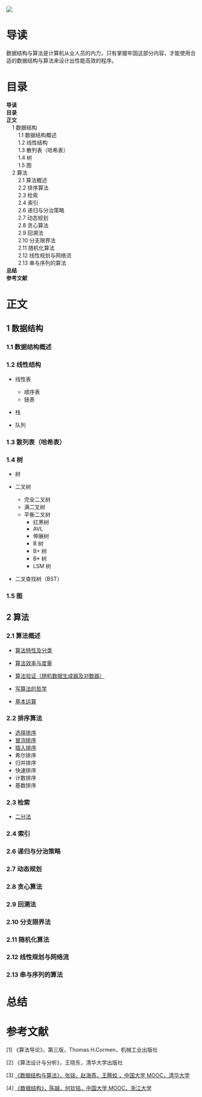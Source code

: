 <img src="https://gitee.com/struggle3014/picBed/raw/master/name_code.png" div align=center />



# 导读

数据结构与算法是计算机从业人员的内力，只有掌握牢固这部分内容，才能使用合适的数据结构与算法来设计出性能高效的程序。



# 目录

<nav>
<a href='#导读' style='text-decoration:none;font-weight:bolder'>导读</a><br/>
<a href='#目录' style='text-decoration:none;font-weight:bolder'>目录</a><br/>
<a href='#正文' style='text-decoration:none;font-weight:bolder'>正文</a><br/>
&nbsp;&nbsp;&nbsp;&nbsp;<a href='#1 数据结构' style='text-decoration:none;${border-style}'>1 数据结构</a><br/>
&nbsp;&nbsp;&nbsp;&nbsp;&nbsp;&nbsp;&nbsp;&nbsp;<a href='#1.1 数据结构概述' style='text-decoration:none;${border-style}'>1.1 数据结构概述</a><br/>
&nbsp;&nbsp;&nbsp;&nbsp;&nbsp;&nbsp;&nbsp;&nbsp;<a href='#1.2 线性结构' style='text-decoration:none;${border-style}'>1.2 线性结构</a><br/>
&nbsp;&nbsp;&nbsp;&nbsp;&nbsp;&nbsp;&nbsp;&nbsp;<a href='#1.3 散列表（哈希表）' style='text-decoration:none;${border-style}'>1.3 散列表（哈希表）</a><br/>
&nbsp;&nbsp;&nbsp;&nbsp;&nbsp;&nbsp;&nbsp;&nbsp;<a href='#1.4 树' style='text-decoration:none;${border-style}'>1.4 树</a><br/>
&nbsp;&nbsp;&nbsp;&nbsp;&nbsp;&nbsp;&nbsp;&nbsp;<a href='#1.5 图' style='text-decoration:none;${border-style}'>1.5 图</a><br/>
&nbsp;&nbsp;&nbsp;&nbsp;<a href='#2 算法' style='text-decoration:none;${border-style}'>2 算法</a><br/>
&nbsp;&nbsp;&nbsp;&nbsp;&nbsp;&nbsp;&nbsp;&nbsp;<a href='#2.1 算法概述' style='text-decoration:none;${border-style}'>2.1 算法概述</a><br/>
&nbsp;&nbsp;&nbsp;&nbsp;&nbsp;&nbsp;&nbsp;&nbsp;<a href='#2.2 排序算法' style='text-decoration:none;${border-style}'>2.2 排序算法</a><br/>
&nbsp;&nbsp;&nbsp;&nbsp;&nbsp;&nbsp;&nbsp;&nbsp;<a href='#2.3 检索' style='text-decoration:none;${border-style}'>2.3 检索</a><br/>
&nbsp;&nbsp;&nbsp;&nbsp;&nbsp;&nbsp;&nbsp;&nbsp;<a href='#2.4 索引' style='text-decoration:none;${border-style}'>2.4 索引</a><br/>
&nbsp;&nbsp;&nbsp;&nbsp;&nbsp;&nbsp;&nbsp;&nbsp;<a href='#2.6 递归与分治策略' style='text-decoration:none;${border-style}'>2.6 递归与分治策略</a><br/>
&nbsp;&nbsp;&nbsp;&nbsp;&nbsp;&nbsp;&nbsp;&nbsp;<a href='#2.7 动态规划' style='text-decoration:none;${border-style}'>2.7 动态规划</a><br/>
&nbsp;&nbsp;&nbsp;&nbsp;&nbsp;&nbsp;&nbsp;&nbsp;<a href='#2.8 贪心算法' style='text-decoration:none;${border-style}'>2.8 贪心算法</a><br/>
&nbsp;&nbsp;&nbsp;&nbsp;&nbsp;&nbsp;&nbsp;&nbsp;<a href='#2.9 回溯法' style='text-decoration:none;${border-style}'>2.9 回溯法</a><br/>
&nbsp;&nbsp;&nbsp;&nbsp;&nbsp;&nbsp;&nbsp;&nbsp;<a href='#2.10 分支限界法' style='text-decoration:none;${border-style}'>2.10 分支限界法</a><br/>
&nbsp;&nbsp;&nbsp;&nbsp;&nbsp;&nbsp;&nbsp;&nbsp;<a href='#2.11 随机化算法' style='text-decoration:none;${border-style}'>2.11 随机化算法</a><br/>
&nbsp;&nbsp;&nbsp;&nbsp;&nbsp;&nbsp;&nbsp;&nbsp;<a href='#2.12 线性规划与网络流' style='text-decoration:none;${border-style}'>2.12 线性规划与网络流</a><br/>
&nbsp;&nbsp;&nbsp;&nbsp;&nbsp;&nbsp;&nbsp;&nbsp;<a href='#2.13 串与序列的算法' style='text-decoration:none;${border-style}'>2.13 串与序列的算法</a><br/>
<a href='#总结' style='text-decoration:none;font-weight:bolder'>总结</a><br/>
<a href='#参考文献' style='text-decoration:none;font-weight:bolder'>参考文献</a><br/>
</nav>

# 正文

## 1 数据结构

### 1.1 数据结构概述



### 1.2 线性结构

* 线性表
  * 顺序表
  * 链表

* 栈

* 队列

### 1.3 散列表（哈希表）



### 1.4 树

* 树

* 二叉树
  * 完全二叉树
  * 满二叉树
  * 平衡二叉树
    * 红黑树
    * AVL
    * 伸展树
    * B 树
    * B+ 树
    * B* 树
    * LSM 树

* 二叉查找树（BST）

### 1.5 图





## 2 算法

### 2.1 算法概述

* [算法特性及分类](./算法/算法概述/算法特性及分类.md)

* [算法效率与度量](./算法/算法概述/算法效率与度量.md)

* [算法验证（随机数据生成器及对数器）](./算法/算法概述/算法验证（随机数据生成器及对数器）.md)

* [写算法的哲学](./算法/算法概述/写算法的哲学.md)
* [基本运算](./算法/算法概述/基本运算.md)

### 2.2 排序算法

* [选择排序](./算法/排序算法/01_选择排序.md)
* [冒泡排序](./算法/排序算法/02_冒泡排序.md)
* [插入排序](./算法/排序算法/03_插入排序.md)
* 希尔排序
* 归并排序
* 快速排序
* 计数排序
* 基数排序

### 2.3 检索

* [二分法](./算法/搜索算法/二分法.md)

### 2.4 索引



### 2.6 递归与分治策略



### 2.7 动态规划



### 2.8 贪心算法



### 2.9 回溯法



### 2.10 分支限界法



### 2.11 随机化算法



### 2.12 线性规划与网络流



### 2.13 串与序列的算法



# 总结



# 参考文献

[1] 《算法导论》，第三版，Thomas H.Cormen，机械工业出版社

[2] 《算法设计与分析》，王晓东，清华大学出版社

[3] [《数据结构与算法》，张铭，赵海燕，王腾蛟 ，中国大学 MOOC，清华大学](https://www.icourse163.org/course/PKU-1002534001)

[4] [《数据结构》，陈越，何钦铭，中国大学 MOOC，浙江大学](https://www.icourse163.org/course/ZJU-93001)